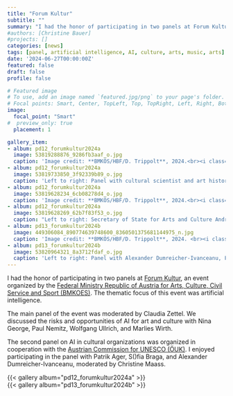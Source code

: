 ```yaml
---
title: "Forum Kultur"
subtitle: ""
summary: "I had the honor of participating in two panels at Forum Kultur, an event organized by the Federal Ministry Republic of Austria for Arts, Culture, Civil Service and Sport (BMKOES)."
#authors: [Christine Bauer]
#projects: []
categories: [news]
tags: [panel, artificial intelligence, AI, culture, arts, music, arts]
date: '2024-06-27T00:00:00Z'
featured: false
draft: false
profile: false

# Featured image
# To use, add an image named `featured.jpg/png` to your page's folder.
# Focal points: Smart, Center, TopLeft, Top, TopRight, Left, Right, BottomLeft, Bottom, BottomRight.
image:
  focal_point: "Smart"
#  preview_only: true
  placement: 1

gallery_item:
- album: pd12_forumkultur2024a
  image: 53819288876_9286fb3aaf_o.jpg
  caption: 'Image credit: **BMKÖS/HBF/D. Trippolt**, 2024.<br><i class="fa-brands fa-creative-commons"></i><i class="fa-brands fa-creative-commons-by"></i><i class="fa-brands fa-creative-commons-nd"></i> [CC BY-ND 4.0](https://creativecommons.org/licenses/by-nd/4.0/)'
- album: pd12_forumkultur2024a
  image: 53819733850_3f92339b89_o.jpg
  caption: 'Left to right: Panel with cultural scientist and art historian Wolfgang Ullrich, writer Nina George, moderator Claudia Zettel, Paul Nemitz, European Commission, Marlies Wirth, MAK --Museum of Applied Arts Vienna and Christine Bauer, University of Salzburg. Image credit: **BMKÖS/HBF/D. Trippolt**, 2024.<br><i class="fa-brands fa-creative-commons"></i><i class="fa-brands fa-creative-commons-by"></i><i class="fa-brands fa-creative-commons-nd"></i> [CC BY-ND 4.0](https://creativecommons.org/licenses/by-nd/4.0/)'
- album: pd12_forumkultur2024a
  image: 53819628234_6cb08278d4_o.jpg
  caption: 'Image credit: **BMKÖS/HBF/D. Trippolt**, 2024.<br><i class="fa-brands fa-creative-commons"></i><i class="fa-brands fa-creative-commons-by"></i><i class="fa-brands fa-creative-commons-nd"></i> [CC BY-ND 4.0](https://creativecommons.org/licenses/by-nd/4.0/)'
- album: pd12_forumkultur2024a
  image: 53819628269_62b7f83f53_o.jpg
  caption: "Left to right: Secretary of State for Arts and Culture Andrea Mayer and Salzburg's Governor Wilfried Haslauer at the opening. Image credit: **BMKÖS/HBF/D. Trippolt**, 2024.<br><i class='fa-brands fa-creative-commons'></i><i class='fa-brands fa-creative-commons-by'></i><i class='fa-brands fa-creative-commons-nd'></i> [CC BY-ND 4.0](https://creativecommons.org/licenses/by-nd/4.0/)"
- album: pd13_forumkultur2024b
  image: 449306084_890774639748600_8360501375681144975_n.jpg
  caption: 'Image credit: **BMKÖS/HBF/D. Trippolt**, 2024. <br><i class="fa-brands fa-creative-commons"></i><i class="fa-brands fa-creative-commons-by"></i><i class="fa-brands fa-creative-commons-nd"></i> [CC BY-ND 4.0](https://creativecommons.org/licenses/by-nd/4.0/)' 
- album: pd13_forumkultur2024b
  image: 53820964321_8a3712fdaf_o.jpg
  caption: 'Left to right: Panel with Alexander Dumreicher-Ivanceanu, FAMA---Film and Music Austria, Christina Maaß, UNSECO Commission, Christine Bauer, University of Salzburg, Transmedia artist S()fia Braga, Patrick Ager, Bertelsmann. Image credit: **BMKÖS/HBF/D. Trippolt**, 2024.<br><i class="fa-brands fa-creative-commons"></i><i class="fa-brands fa-creative-commons-by"></i><i class="fa-brands fa-creative-commons-nd"></i> [CC BY-ND 4.0](https://creativecommons.org/licenses/by-nd/4.0/)'
---
```


I had the honor of participating in two panels at [Forum Kultur](https://forumkultur.at/), an event organized by the [Federal Ministry Republic of Austria for Arts, Culture, Civil Service and Sport (BMKOES)](https://www.bmkoes.gv.at/en.html). The thematic focus of this event was artificial intelligence.

The main panel of the event was moderated by Claudia Zettel. We discussed the risks and opportunities of AI for art and culture with Nina George, Paul Nemitz, Wolfgang Ullrich, and Marlies Wirth.

The second panel on AI in cultural organizations was organized in cooperation with the [Austrian Commission for UNESCO (ÖUK)](https://www.unesco.at/en/about-us/austrian-commission-for-unesco). I enjoyed participating in the panel with Patrik Ager, S()fia Braga, and Alexander Dumreicher-Ivanceanu, moderated by Christine Maass.

{{< gallery album="pd12_forumkultur2024a" >}}
<br>
{{< gallery album="pd13_forumkultur2024b" >}}
